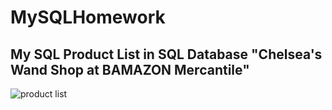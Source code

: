 # MySQLHomework

## My SQL Product List in SQL Database "Chelsea's Wand Shop at BAMAZON Mercantile" 

![product list](https://user-images.githubusercontent.com/31602839/39080296-c43f1360-44f0-11e8-96e2-49ba185b2eed.PNG)
